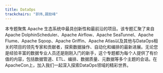 ```yaml
---
title: DataOps
trackchairs: "郭炜,聂励峰"
---
```


本专题聚焦 Apache 生态系统中最具创新性和最前沿的项目。该专题汇聚了来自Apache DolphinScheduler、Apache Airflow、Apache SeaTunnel、Apache Flume、Apache Sqoop、Apache Griffin、Apache Atlas以及其他与DataOps相关的项目的领先专家和贡献者，探索数据操作、自动化和编排的最新进展。无论您是经验丰富的数据专业人员还是刚刚入门的新手，这个专题都为每个人提供了有价值的内容，包括数据管道、ETL、编排、数据质量、元数据等多个主题的会话。在ApacheCon上，加入我们一起深入探索DataOps领域的精彩世界。
